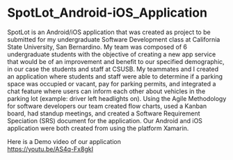 # SpotLot_Android-iOS_Application
SpotLot is an Android/iOS application that was created as project to be submitted for my undergraduate Software Development class at California State University, San Bernardino. My team was composed of 6 undergraduate students with the objective of creating a new app service that would be of an improvement and benefit to our specified demographic, in our case the students and staff at CSUSB. My teammates and I created an application where students and staff were able to determine if a parking space was occupied or vacant, pay for parking permits, and integrated a chat feature where users can inform each other about vehicles in the parking lot (example: driver left headlights on). Using the Agile Methodology for software developers our team created flow charts, used a Kanban board, had standup meetings, and created a Software Requirement Speciation (SRS) document for the application. Our Android and iOS application were both created from using the platform Xamarin.

Here is a Demo video of our application
<br />
https://youtu.be/AS4q-Fx8gkI
